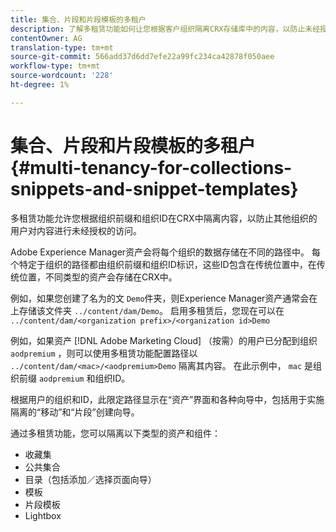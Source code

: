 ```yaml
---
title: 集合、片段和片段模板的多租户
description: 了解多租赁功能如何让您根据客户组织隔离CRX存储库中的内容，以防止未经授权的访问。
contentOwner: AG
translation-type: tm+mt
source-git-commit: 566add37d6dd7efe22a99fc234ca42878f050aee
workflow-type: tm+mt
source-wordcount: '228'
ht-degree: 1%

---
```



# 集合、片段和片段模板的多租户 {#multi-tenancy-for-collections-snippets-and-snippet-templates}

多租赁功能允许您根据组织前缀和组织ID在CRX中隔离内容，以防止其他组织的用户对内容进行未经授权的访问。

Adobe Experience Manager资产会将每个组织的数据存储在不同的路径中。 每个特定于组织的路径都由组织前缀和组织ID标识，这些ID包含在传统位置中，在传统位置，不同类型的资产会存储在CRX中。

例如，如果您创建了名为的文 `Demo`件夹，则Experience Manager资产通常会在上存储该文件夹 `../content/dam/Demo`。 启用多租赁后，您现在可以在 `../content/dam/<organization prefix>/<organization id>Demo`

例如，如果资产 [!DNL Adobe Marketing Cloud] （按需）的用户已分配到组织 `aodpremium` ，则可以使用多租赁功能配置路径以 `../content/dam/<mac>/<aodpremium>Demo` 隔离其内容。 在此示例中， `mac` 是组织前缀 `aodpremium` 和组织ID。

根据用户的组织和ID，此限定路径显示在“资产”界面和各种向导中，包括用于实施隔离的“移动”和“片段”创建向导。

通过多租赁功能，您可以隔离以下类型的资产和组件：

* 收藏集
* 公共集合
* 目录（包括添加／选择页面向导）
* 模板
* 片段模板
* Lightbox
